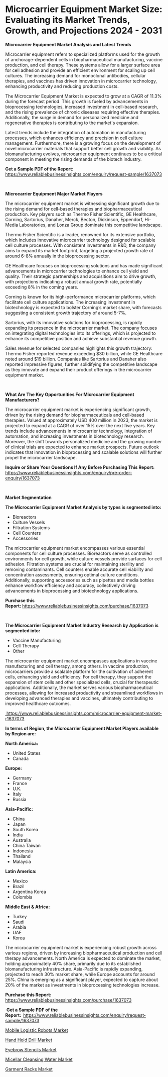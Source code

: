 <p><h1>Microcarrier Equipment Market Size: Evaluating its Market Trends, Growth, and Projections 2024 - 2031</h1></p><p><strong>Microcarrier Equipment Market Analysis and Latest Trends</strong></p>
<p><p>Microcarrier equipment refers to specialized platforms used for the growth of anchorage-dependent cells in biopharmaceutical manufacturing, vaccine production, and cell therapy. These systems allow for a larger surface area for cell adhesion and provide an efficient environment for scaling up cell cultures. The increasing demand for monoclonal antibodies, cellular therapies, and vaccines has driven innovation in microcarrier technology, enhancing productivity and reducing production costs.</p><p>The Microcarrier Equipment Market is expected to grow at a CAGR of 11.3% during the forecast period. This growth is fueled by advancements in bioprocessing technologies, increased investment in cell-based research, and the rising prevalence of chronic diseases requiring effective therapies. Additionally, the surge in demand for personalized medicine and regenerative therapies is contributing to the market's expansion. </p><p>Latest trends include the integration of automation in manufacturing processes, which enhances efficiency and precision in cell culture management. Furthermore, there is a growing focus on the development of novel microcarrier materials that support better cell growth and viability. As biomanufacturing evolves, microcarrier equipment continues to be a critical component in meeting the rising demands of the biotech industry.</p></p>
<p><strong>Get a Sample PDF of the Report:&nbsp;</strong> <a href="https://www.reliablebusinessinsights.com/enquiry/request-sample/1637073">https://www.reliablebusinessinsights.com/enquiry/request-sample/1637073</a></p>
<p>&nbsp;</p>
<p><strong>Microcarrier Equipment Major Market Players</strong></p>
<p><p>The microcarrier equipment market is witnessing significant growth due to the rising demand for cell-based therapies and biopharmaceutical production. Key players such as Thermo Fisher Scientific, GE Healthcare, Corning, Sartorius, Danaher, Merck, Becton, Dickinson, Eppendorf, Hi-Media Laboratories, and Lonza Group dominate this competitive landscape.</p><p>Thermo Fisher Scientific is a leader, renowned for its extensive portfolio, which includes innovative microcarrier technology designed for scalable cell culture processes. With consistent investments in R&D, the company aims to expand its market footprint, targeting a projected growth rate of around 6-8% annually in the bioprocessing sector.</p><p>GE Healthcare focuses on bioprocessing solutions and has made significant advancements in microcarrier technologies to enhance cell yield and quality. Their strategic partnerships and acquisitions aim to drive growth, with projections indicating a robust annual growth rate, potentially exceeding 8% in the coming years.</p><p>Corning is known for its high-performance microcarrier platforms, which facilitate cell culture applications. The increasing investment in biotechnology is expected to bolster Corning’s market share, with forecasts suggesting a consistent growth trajectory of around 5-7%.</p><p>Sartorius, with its innovative solutions for bioprocessing, is rapidly expanding its presence in the microcarrier market. The company focuses on integrating digital technologies into its offerings, which is projected to enhance its competitive position and achieve substantial revenue growth.</p><p>Sales revenue for selected companies highlights this growth trajectory: Thermo Fisher reported revenue exceeding $30 billion, while GE Healthcare noted around $19 billion. Companies like Sartorius and Danaher also reported impressive figures, further solidifying the competitive landscape as they innovate and expand their product offerings in the microcarrier equipment market.</p></p>
<p>&nbsp;</p>
<p><strong>What Are The Key Opportunities For Microcarrier Equipment Manufacturers?</strong></p>
<p><p>The microcarrier equipment market is experiencing significant growth, driven by the rising demand for biopharmaceuticals and cell-based therapies. Valued at approximately USD 400 million in 2023, the market is projected to expand at a CAGR of over 15% over the next five years. Key trends include advancements in microcarrier technology, integration of automation, and increasing investments in biotechnology research. Moreover, the shift towards personalized medicine and the growing number of clinical trials are expected to enhance market prospects. Future outlook indicates that innovation in bioprocessing and scalable solutions will further propel the microcarrier landscape.</p></p>
<p><strong>Inquire or Share Your Questions If Any Before Purchasing This Report:</strong> <a href="https://www.reliablebusinessinsights.com/enquiry/pre-order-enquiry/1637073">https://www.reliablebusinessinsights.com/enquiry/pre-order-enquiry/1637073</a></p>
<p>&nbsp;</p>
<p><strong>Market Segmentation</strong></p>
<p><strong>The Microcarrier Equipment Market Analysis by types is segmented into:</strong></p>
<p><ul><li>Bioreactors</li><li>Culture Vessels</li><li>Filtration Systems</li><li>Cell Counters</li><li>Accessories</li></ul></p>
<p><p>The microcarrier equipment market encompasses various essential components for cell culture processes. Bioreactors serve as controlled environments for cell growth, while culture vessels provide surfaces for cell adhesion. Filtration systems are crucial for maintaining sterility and removing contaminants. Cell counters enable accurate cell viability and concentration assessments, ensuring optimal culture conditions. Additionally, supporting accessories such as pipettes and media bottles enhance workflow efficiency and accuracy, collectively driving advancements in bioprocessing and biotechnology applications.</p></p>
<p><strong>Purchase this Report:&nbsp;</strong><a href="https://www.reliablebusinessinsights.com/purchase/1637073">https://www.reliablebusinessinsights.com/purchase/1637073</a></p>
<p>&nbsp;</p>
<p><strong>The Microcarrier Equipment Market Industry Research by Application is segmented into:</strong></p>
<p><ul><li>Vaccine Manufacturing</li><li>Cell Therapy</li><li>Other</li></ul></p>
<p><p>The microcarrier equipment market encompasses applications in vaccine manufacturing and cell therapy, among others. In vaccine production, microcarriers provide a scalable platform for the cultivation of adherent cells, enhancing yield and efficiency. For cell therapy, they support the expansion of stem cells and other specialized cells, crucial for therapeutic applications. Additionally, the market serves various biopharmaceutical processes, allowing for increased productivity and streamlined workflows in developing advanced therapies and vaccines, ultimately contributing to improved healthcare outcomes.</p></p>
<p><a href="https://www.reliablebusinessinsights.com/microcarrier-equipment-market-r1637073">&nbsp;https://www.reliablebusinessinsights.com/microcarrier-equipment-market-r1637073</a></p>
<p><strong>In terms of Region, the Microcarrier Equipment Market Players available by Region are:</strong></p>
<p>
    <p> <strong> North America: </strong>
        <ul>
            <li>United States</li>
            <li>Canada</li>
        </ul>
        </p> 
    <p> <strong> Europe: </strong>
        <ul>
            <li>Germany</li>
            <li>France</li>
            <li>U.K.</li>
            <li>Italy</li>
            <li>Russia</li>
        </ul>
        </p> 
    <p> <strong> Asia-Pacific: </strong>
        <ul>
            <li>China</li>
            <li>Japan</li>
            <li>South Korea</li>
            <li>India</li>
            <li>Australia</li>
            <li>China Taiwan</li>
            <li>Indonesia</li>
            <li>Thailand</li>
            <li>Malaysia</li>
        </ul>
        </p> 
    <p> <strong> Latin America: </strong>
        <ul>
            <li>Mexico</li>
            <li>Brazil</li>
            <li>Argentina Korea</li>
            <li>Colombia</li>
        </ul>
        </p> 
    <p> <strong> Middle East & Africa: </strong>
        <ul>
            <li>Turkey</li>
            <li>Saudi</li>
            <li>Arabia</li>
            <li>UAE</li>
            <li>Korea</li>
        </ul>
    </p>
    </p>
<p><p>The microcarrier equipment market is experiencing robust growth across various regions, driven by increasing biopharmaceutical production and cell therapy advancements. North America is expected to dominate the market, holding approximately 40% share, primarily due to its established biomanufacturing infrastructure. Asia-Pacific is rapidly expanding, projected to reach 30% market share, while Europe accounts for around 25%. China is emerging as a significant player, expected to capture about 20% of the market as investments in bioprocessing technologies increase.</p></p>
<p><strong>Purchase this Report: </strong><a href="https://www.reliablebusinessinsights.com/purchase/1637073">https://www.reliablebusinessinsights.com/purchase/1637073</a></p>
<p>&nbsp;<strong>Get a Sample PDF of the Report:&nbsp;&nbsp;</strong><a href="https://www.reliablebusinessinsights.com/enquiry/request-sample/1637073">https://www.reliablebusinessinsights.com/enquiry/request-sample/1637073</a></p>
<p><strong></strong></p>
<p><p><a href="https://medium.com/@samiachowdhury590/what-are-the-emerging-market-trends-of-mobile-logistic-robots-market-ab33af80ec85">Mobile Logistic Robots Market</a></p><p><a href="https://medium.com/@samiachowdhury590/hand-hold-drill-market-research-report-exploring-market-size-and-revenue-analysis-for-hand-hold-7149c344d788?postPublishedType=repub">Hand Hold Drill Market</a></p><p><a href="https://issuu.com/reportprime-2/docs/eyebrow-stencils-market-size-2030.p_38c7a85fec0475">Eyebrow Stencils Market</a></p><p><a href="https://www.linkedin.com/pulse/micellar-cleansing-water-market-global-regional-analysis-fswrf?trackingId=oOTPtO0ATpOaFws%2FEKMe3g%3D%3D">Micellar Cleansing Water Market</a></p><p><a href="https://www.linkedin.com/pulse/global-garment-racks-market-size-expected-reach-cagr-41-report-sjlbf?trackingId=jQQ3SSqaS9iw5jbiCPJAMQ%3D%3D">Garment Racks Market</a></p></p>